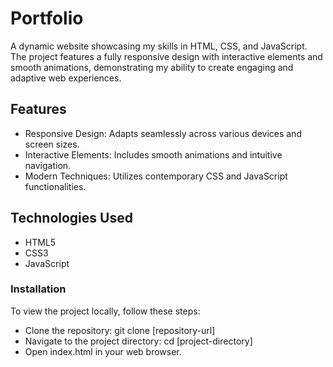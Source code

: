 # Portfolio
A dynamic website showcasing my skills in HTML, CSS, and JavaScript. The project features a fully responsive design with interactive elements and smooth animations, demonstrating my ability to create engaging and adaptive web experiences.

## Features
- Responsive Design: Adapts seamlessly across various devices and screen sizes.
- Interactive Elements: Includes smooth animations and intuitive navigation.
- Modern Techniques: Utilizes contemporary CSS and JavaScript functionalities.
## Technologies Used
- HTML5
- CSS3
- JavaScript
### Installation
To view the project locally, follow these steps:
- Clone the repository:
git clone [repository-url]
- Navigate to the project directory:
cd [project-directory]
- Open index.html in your web browser.
